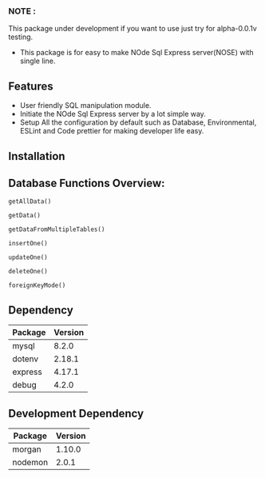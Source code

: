 ### NOTE : 
This package under development if you want to use just try for alpha-0.0.1v testing.

- This package is for easy to make NOde Sql Express server(NOSE) with single line.

## Features
- User friendly SQL manipulation module.
- Initiate the NOde Sql Express server by a lot simple way.
- Setup All the configuration by default such as Database, Environmental, ESLint and Code prettier for making developer life easy.

## Installation

## Database Functions Overview:

```
getAllData()

getData()

getDataFromMultipleTables()

insertOne()

updateOne()

deleteOne()

foreignKeyMode()
```

## Dependency

| Package | Version |
| ------- | ------- |
| mysql   |  8.2.0  |
| dotenv  |  2.18.1 |
| express |  4.17.1 |
| debug   |  4.2.0  |

## Development Dependency

| Package | Version |
| ------- | ------- |
| morgan  |  1.10.0 |
| nodemon |  2.0.1  |



